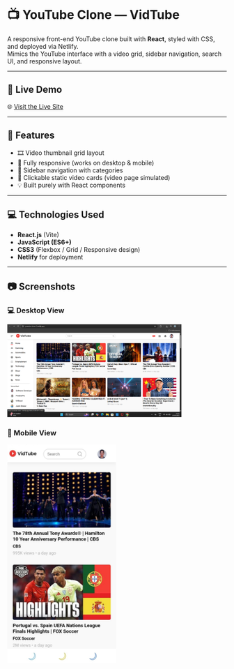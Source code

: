 # 📺 YouTube Clone — VidTube

A responsive front-end YouTube clone built with **React**, styled with CSS, and deployed via Netlify.  
Mimics the YouTube interface with a video grid, sidebar navigation, search UI, and responsive layout.

---

## 🔗 Live Demo

🌐 [Visit the Live Site](https://youtube-clone-7.netlify.app)

---

## 🚀 Features

- 🎞️ Video thumbnail grid layout    
- 📱 Fully responsive (works on desktop & mobile)  
- 🧭 Sidebar navigation with categories  
- 🎥 Clickable static video cards (video page simulated)  
- 💡 Built purely with React components

---

## 💻 Technologies Used

- **React.js** (Vite)  
- **JavaScript (ES6+)**  
- **CSS3** (Flexbox / Grid / Responsive design)  
- **Netlify** for deployment

---

## 📷 Screenshots

### 💻 Desktop View  
<img src="screenshots/Screenshot-desktop.png" width="400px" />

### 📱 Mobile View  
<img src="screenshots/Screenshot-responsive.png" width="250px" />

